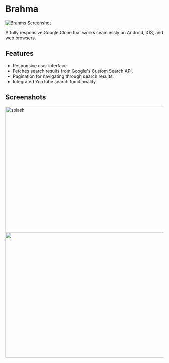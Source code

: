 # Brahma

![Brahms Screenshot](your-screenshot-url.png)

A fully responsive Google Clone that works seamlessly on Android, iOS, and web browsers.

## Features

- Responsive user interface.
- Fetches search results from Google's Custom Search API.
- Pagination for navigating through search results.
- Integrated YouTube search functionality.

## Screenshots

<img src= "https://github.com/Aditya01237/Brahma/assets/80575917/580549dc-a807-438a-9133-18cf256ab0ee" alt="splash" width="1000" height="400"/>
<img src= "https://github.com/Aditya01237/Brahma/assets/80575917/990ec2d3-2655-4936-a4cb-e9c8e1dd1a1f" width="1000" height="400"/>
